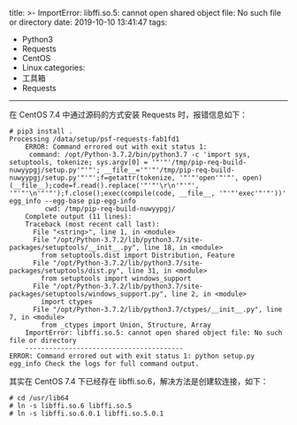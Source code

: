 title: >-
  ImportError: libffi.so.5: cannot open shared object file: No such file or
  directory
date: 2019-10-10 13:41:47
tags:
- Python3
- Requests
- CentOS
- Linux
categories:
- 工具箱
- Requests
---
在 CentOS 7.4 中通过源码的方式安装 Requests 时，报错信息如下：

    # pip3 install .
    Processing /data/setup/psf-requests-fab1fd1
        ERROR: Command errored out with exit status 1:
         command: /opt/Python-3.7.2/bin/python3.7 -c 'import sys, setuptools, tokenize; sys.argv[0] = '"'"'/tmp/pip-req-build-nuwyypgj/setup.py'"'"'; __file__='"'"'/tmp/pip-req-build-nuwyypgj/setup.py'"'"';f=getattr(tokenize, '"'"'open'"'"', open)(__file__);code=f.read().replace('"'"'\r\n'"'"', '"'"'\n'"'"');f.close();exec(compile(code, __file__, '"'"'exec'"'"'))' egg_info --egg-base pip-egg-info
             cwd: /tmp/pip-req-build-nuwyypgj/
        Complete output (11 lines):
        Traceback (most recent call last):
          File "<string>", line 1, in <module>
          File "/opt/Python-3.7.2/lib/python3.7/site-packages/setuptools/__init__.py", line 18, in <module>
            from setuptools.dist import Distribution, Feature
          File "/opt/Python-3.7.2/lib/python3.7/site-packages/setuptools/dist.py", line 31, in <module>
            from setuptools import windows_support
          File "/opt/Python-3.7.2/lib/python3.7/site-packages/setuptools/windows_support.py", line 2, in <module>
            import ctypes
          File "/opt/Python-3.7.2/lib/python3.7/ctypes/__init__.py", line 7, in <module>
            from _ctypes import Union, Structure, Array
        ImportError: libffi.so.5: cannot open shared object file: No such file or directory
        ----------------------------------------
    ERROR: Command errored out with exit status 1: python setup.py egg_info Check the logs for full command output.

其实在 CentOS 7.4 下已经存在 libffi.so.6，解决方法是创建软连接，如下：

    # cd /usr/lib64
    # ln -s libffi.so.6 libffi.so.5
    # ln -s libffi.so.6.0.1 libffi.so.5.0.1